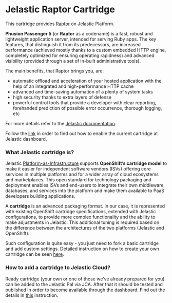 # Jelastic Raptor Cartridge
This cartridge provides [Raptor](http://www.rubyraptor.org/) on Jelastic Platform.

**Phusion Passenger 5** (or **Raptor** as a codename) is a fast, robust and lightweight application server, intended for serving Ruby apps. The key features, that distinguish it from its predecessors, are increased performance (achieved mostly thanks to a custom embedded HTTP engine, completely optimized for ensuring operating rapidness) and advanced visibility (provided through a set of in-built administrative tools).

The main benefits, that Raptor brings you, are:
- automatic offload and acceleration of your hosted application with the help of an integrated and high-performance HTTP cache
- advanced and time-saving automation of a plenty of system tasks
- high security thanks to extra layers of defense
- powerful control tools that provide a developer with clear reporting, forehanded prediction of possible error occurrence, thorough logging, etc

For more details refer to the [Jelastic documentation](http://docs.jelastic.com/raptor).

Follow the [link](http://ops-docs.jelastic.com/private-add-cartridge) in order to find out how to enable the current cartridge at Jelastic dashboard.

### What Jelastic cartridge is?

Jelastic [Platform-as-Infrastructure](http://docs.jelastic.com/what-is-platform-as-infrastructure) supports **OpenShift’s cartridge model** to make it easier for independent software vendors (ISVs) offering core services in multiple platforms and for a wider array of cloud ecosystems and marketplaces. This open standard for technology packaging and deployment enables ISVs and end-users to integrate their own middleware, databases, and services into the platform and make them available to PaaS developers building applications.

A **cartridge** is an advanced packaging format. In our case, it is represented with existing OpenShift cartridge specifications, extended with Jelastic configurations, to provide more complex functionality and the ability to make adjustments in Jelastic. This additional tuning is required based on the difference between the architectures of the two platforms (Jelastic and OpenShift).

Such configuration is quite easy - you just need to fork a basic cartridge and add custom settings. Detailed instruction on how to create your own cartridge can be seen [here](http://ops-docs.jelastic.com/create-cartridge).


### How to add a cartridge to Jelastic Cloud?

Ready cartridge (your own or one of those we’ve already prepared for you) can be added to the Jelastic PaI via JCA. After that it should be tested and published in order to become available through the dashboard. Find out the details in [this](http://ops-docs.jelastic.com/private-add-cartridge) instruction.
